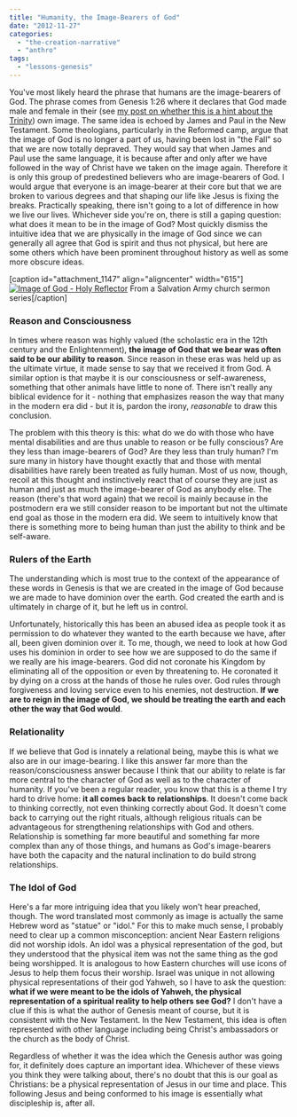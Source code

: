 ```yaml
---
title: "Humanity, the Image-Bearers of God"
date: "2012-11-27"
categories: 
  - "the-creation-narrative"
  - "anthro"
tags: 
  - "lessons-genesis"
---
```


You've most likely heard the phrase that humans are the image-bearers of God. The phrase comes from Genesis 1:26 where it declares that God made male and female in their (see [my post on whether this is a hint about the Trinity](http://anabaptistredux.com/the-trinity-in-the-creation-story/ "The Trinity in the Creation Story")) own image. The same idea is echoed by James and Paul in the New Testament. Some theologians, particularly in the Reformed camp, argue that the image of God is no longer a part of us, having been lost in "the Fall" so that we are now totally depraved. They would say that when James and Paul use the same language, it is because after and only after we have followed in the way of Christ have we taken on the image again. Therefore it is only this group of predestined believers who are image-bearers of God. I would argue that everyone is an image-bearer at their core but that we are broken to various degrees and that shaping our life like Jesus is fixing the breaks. Practically speaking, there isn't going to a lot of difference in how we live our lives. Whichever side you're on, there is still a gaping question: what does it mean to be in the image of God? Most quickly dismiss the intuitive idea that we are physically in the image of God since we can generally all agree that God is spirit and thus not physical, but here are some others which have been prominent throughout history as well as some more obscure ideas.

\[caption id="attachment\_1147" align="aligncenter" width="615"\][![Image of God - Holy Reflector](images/Image-of-God-Holy-Reflector.jpg "Image of God - Holy Reflector")](http://www.anabaptistredux.com/wp-content/uploads/2012/11/Image-of-God-Holy-Reflector.jpg) From a Salvation Army church sermon series\[/caption\]

### <!--more-->Reason and Consciousness

In times where reason was highly valued (the scholastic era in the 12th century and the Enlightenment), **the image of God that we bear was often said to be our ability to reason**. Since reason in these eras was held up as the ultimate virtue, it made sense to say that we received it from God. A similar option is that maybe it is our consciousness or self-awareness, something that other animals have little to none of. There isn't really any biblical evidence for it - nothing that emphasizes reason the way that many in the modern era did - but it is, pardon the irony, _reasonable_ to draw this conclusion.

The problem with this theory is this: what do we do with those who have mental disabilities and are thus unable to reason or be fully conscious? Are they less than image-bearers of God? Are they less than truly human? I'm sure many in history have thought exactly that and those with mental disabilities have rarely been treated as fully human. Most of us now, though, recoil at this thought and instinctively react that of course they are just as human and just as much the image-bearer of God as anybody else. The reason (there's that word again) that we recoil is mainly because in the postmodern era we still consider reason to be important but not the ultimate end goal as those in the modern era did. We seem to intuitively know that there is something more to being human than just the ability to think and be self-aware.

### Rulers of the Earth

The understanding which is most true to the context of the appearance of these words in Genesis is that we are created in the image of God because we are made to have dominion over the earth. God created the earth and is ultimately in charge of it, but he left us in control.

Unfortunately, historically this has been an abused idea as people took it as permission to do whatever they wanted to the earth because we have, after all, been given dominion over it. To me, though, we need to look at how God uses his dominion in order to see how we are supposed to do the same if we really are his image-bearers. God did not coronate his Kingdom by eliminating all of the opposition or even by threatening to. He coronated it by dying on a cross at the hands of those he rules over. God rules through forgiveness and loving service even to his enemies, not destruction. **If we are to reign in the image of God, we should be treating the earth and each other the way that God would**.

### Relationality

If we believe that God is innately a relational being, maybe this is what we also are in our image-bearing. I like this answer far more than the reason/consciousness answer because I think that our ability to relate is far more central to the character of God as well as to the character of humanity. If you've been a regular reader, you know that this is a theme I try hard to drive home: **it all comes back to relationships**. It doesn't come back to thinking correctly, not even thinking correctly about God. It doesn't come back to carrying out the right rituals, although religious rituals can be advantageous for strengthening relationships with God and others. Relationship is something far more beautiful and something far more complex than any of those things, and humans as God's image-bearers have both the capacity and the natural inclination to do build strong relationships.

### The Idol of God

Here's a far more intriguing idea that you likely won't hear preached, though. The word translated most commonly as image is actually the same Hebrew word as "statue" or "idol." For this to make much sense, I probably need to clear up a common misconception: ancient Near Eastern religions did not worship idols. An idol was a physical representation of the god, but they understood that the physical item was not the same thing as the god being worshipped. It is analogous to how Eastern churches will use icons of Jesus to help them focus their worship. Israel was unique in not allowing physical representations of their god Yahweh, so I have to ask the question: **what if we were meant to be the idols of Yahweh, the physical representation of a spiritual reality to help others see God?** I don't have a clue if this is what the author of Genesis meant of course, but it is consistent with the New Testament. In the New Testament, this idea is often represented with other language including being Christ's ambassadors or the church as the body of Christ.

Regardless of whether it was the idea which the Genesis author was going for, it definitely does capture an important idea. Whichever of these views you think they were talking about, there's no doubt that this is our goal as Christians: be a physical representation of Jesus in our time and place. This following Jesus and being conformed to his image is essentially what discipleship is, after all.
